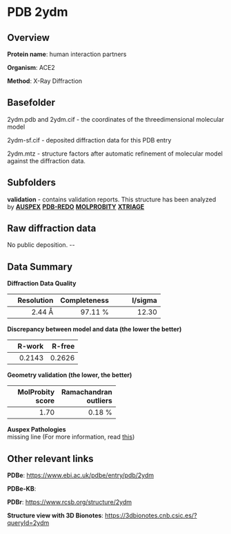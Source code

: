# PDB 2ydm

## Overview

**Protein name**: human interaction partners

**Organism**: ACE2

**Method**: X-Ray Diffraction



## Basefolder

2ydm.pdb and 2ydm.cif - the coordinates of the threedimensional molecular model

2ydm-sf.cif - deposited diffraction data for this PDB entry

2ydm.mtz - structure factors after automatic refinement of molecular model against the diffraction data.

## Subfolders





**validation** - contains validation reports. This structure has been analyzed by [**AUSPEX**](https://github.com/thorn-lab/coronavirus_structural_task_force/tree/master/pdb/human_interaction_partners/ACE2/2ydm/validation/auspex) [**PDB-REDO**](https://github.com/thorn-lab/coronavirus_structural_task_force/tree/master/pdb/human_interaction_partners/ACE2/2ydm/validation/pdb-redo) [**MOLPROBITY**](https://github.com/thorn-lab/coronavirus_structural_task_force/tree/master/pdb/human_interaction_partners/ACE2/2ydm/validation/molprobity) [**XTRIAGE**](https://github.com/thorn-lab/coronavirus_structural_task_force/blob/master/pdb/human_interaction_partners/ACE2/2ydm/validation/Xtriage_output.log)  



## Raw diffraction data

No public deposition. --<br> 

## Data Summary
**Diffraction Data Quality**

|   | Resolution | Completeness| I/sigma |
|---|-------------:|----------------:|--------------:|
|   |2.44 Å|97.11 %|<img width=50/>12.30|

**Discrepancy between model and data (the lower the better)**

|   | **R-work**| **R-free**   
|---|-------------:|----------------:|           
||  0.2143|  0.2626|

**Geometry validation (the lower, the better)**

|   |**MolProbity<br>score**| **Ramachandran<br>outliers** 
|---|-------------:|----------------:|
||  1.70|  0.18 %|

**Auspex Pathologies**<br> missing line (For more information, read [this](https://github.com/thorn-lab/coronavirus_structural_task_force/blob/master/pdb/human_interaction_partners/ACE2/2ydm/validation/auspex/2ydm_auspex_comments.txt))

 



## Other relevant links 
**PDBe**:  https://www.ebi.ac.uk/pdbe/entry/pdb/2ydm

**PDBe-KB**:  
 
**PDBr**: https://www.rcsb.org/structure/2ydm 

**Structure view with 3D Bionotes**: https://3dbionotes.cnb.csic.es/?queryId=2ydm

